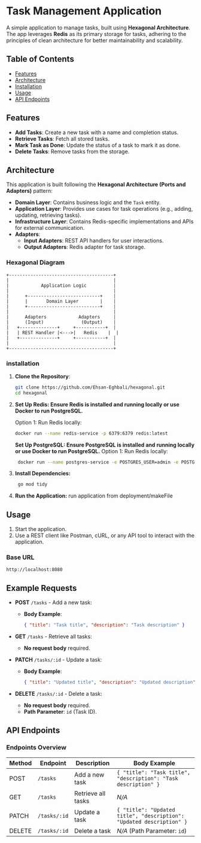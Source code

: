 # Task Management Application

A simple application to manage tasks, built using **Hexagonal Architecture**. The app leverages **Redis** as its primary storage for tasks, adhering to the principles of clean architecture for better maintainability and scalability.

## Table of Contents

- [Features](#features)
- [Architecture](#architecture)
- [Installation](#installation)
- [Usage](#usage)
- [API Endpoints](#api-endpoints)
## Features

- **Add Tasks**: Create a new task with a name and completion status.
- **Retrieve Tasks**: Fetch all stored tasks.
- **Mark Task as Done**: Update the status of a task to mark it as done.
- **Delete Tasks**: Remove tasks from the storage.

## Architecture

This application is built following the **Hexagonal Architecture (Ports and Adapters)** pattern:

- **Domain Layer**: Contains business logic and the `Task` entity.
- **Application Layer**: Provides use cases for task operations (e.g., adding, updating, retrieving tasks).
- **Infrastructure Layer**: Contains Redis-specific implementations and APIs for external communication.
- **Adapters**:
    - **Input Adapters**: REST API handlers for user interactions.
    - **Output Adapters**: Redis adapter for task storage.

### Hexagonal Diagram

```plaintext
+---------------------------------------+
|                                       |
|            Application Logic          |
|                                       |
|      +---------------------------+    |
|      |       Domain Layer        |    |
|      +---------------------------+    |
|                                       |
|      Adapters            Adapters     |
|      (Input)              (Output)    |
|   +--------------+     +-----------+  |
|   | REST Handler |<--->|   Redis    |  |
|   +--------------+     +-----------+  |
|                                       |
+---------------------------------------+
```

### installation

1. **Clone the Repository**:
   ```bash
   git clone https://github.com/Ehsan-Eghbali/hexagonal.git
   cd hexagonal 
   ```
2. **Set Up Redis: Ensure Redis is installed and running locally  or use Docker to run PostgreSQL.**

    Option 1: Run Redis locally:
    ```bash
    docker run --name redis-service -p 6379:6379 redis:latest
    ```
   **Set Up PostgreSQL: Ensure PostgreSQL is installed and running locally or use Docker to run PostgreSQL.**
   Option 1: Run Redis locally:
   ```bash
    docker run --name postgres-service -e POSTGRES_USER=admin -e POSTGRES_PASSWORD=admin -e POSTGRES_DB=hexa_db -p 5432:5432 postgres:latest
    ```
3. **Install Dependencies:**
   ```bash
    go mod tidy
    ```
4. **Run the Application:**
   run application from deployment/makeFile

## Usage

1. Start the application.
2. Use a REST client like Postman, cURL, or any API tool to interact with the application.

### Base URL
`http://localhost:8080`

## Example Requests

- **POST** `/tasks` - Add a new task:
    - **Body Example**:
      ```json
      { "title": "Task title", "description": "Task description" }
      ```

- **GET** `/tasks` - Retrieve all tasks:
    - **No request body** required.

- **PATCH** `/tasks/:id` - Update a task:
    - **Body Example**:
      ```json
      { "title": "Updated title", "description": "Updated description" }
      ```

- **DELETE** `/tasks/:id` - Delete a task:
    - **No request body** required.
    - **Path Parameter**: `id` (Task ID).

## API Endpoints

### Endpoints Overview

| Method | Endpoint          | Description                | Body Example                                |
|--------|-------------------|----------------------------|--------------------------------------------|
| POST   | `/tasks`          | Add a new task             | `{ "title": "Task title", "description": "Task description" }`    |
| GET    | `/tasks`          | Retrieve all tasks         | _N/A_                                      |
| PATCH  | `/tasks/:id`      | Update a task              | `{ "title": "Updated title", "description": "Updated description" }` |
| DELETE | `/tasks/:id`      | Delete a task              | _N/A_ (Path Parameter: `id`)              |
